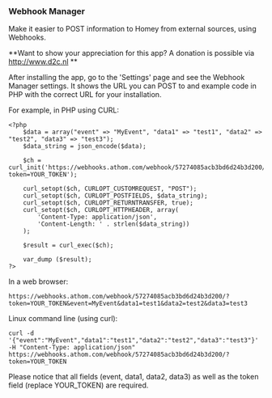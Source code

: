 ### Webhook Manager

Make it easier to POST information to Homey from external sources, using Webhooks.

**Want to show your appreciation for this app? A donation is possible via http://www.d2c.nl **

After installing the app, go to the 'Settings' page and see the Webhook Manager settings. It shows the URL you can POST to and example code in PHP with the correct URL for your installation.

For example, in PHP using CURL:

```
<?php
	$data = array("event" => "MyEvent", "data1" => "test1", "data2" => "test2", "data3" => "test3");                                                                    
	$data_string = json_encode($data);
	
	$ch = curl_init('https://webhooks.athom.com/webhook/57274085acb3bd6d24b3d200/?token=YOUR_TOKEN');
	
	curl_setopt($ch, CURLOPT_CUSTOMREQUEST, "POST");                                                                     
	curl_setopt($ch, CURLOPT_POSTFIELDS, $data_string);                                                                  
	curl_setopt($ch, CURLOPT_RETURNTRANSFER, true);                                                                      
	curl_setopt($ch, CURLOPT_HTTPHEADER, array(                                                                          
	    'Content-Type: application/json',                                                                                
	    'Content-Length: ' . strlen($data_string))                                                                       
	);                                                                                                                   
	                                                                                                                     
	$result = curl_exec($ch);
	
	var_dump ($result);
?>
```
In a web browser:
```
https://webhooks.athom.com/webhook/57274085acb3bd6d24b3d200/?token=YOUR_TOKEN&event=MyEvent&data1=test1&data2=test2&data3=test3
```
Linux command line (using curl):
```
curl -d '{"event":"MyEvent","data1":"test1","data2":"test2","data3":"test3"}' -H "Content-Type: application/json" https://webhooks.athom.com/webhook/57274085acb3bd6d24b3d200/?token=YOUR_TOKEN
```

Please notice that all fields (event, data1, data2, data3) as well as the token field (replace YOUR_TOKEN) are required.